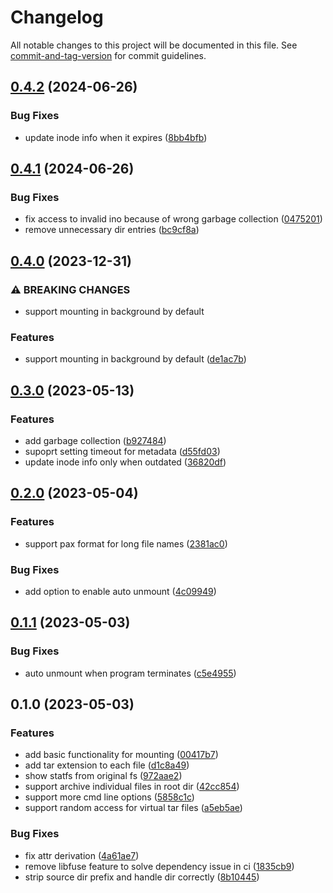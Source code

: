# Changelog

All notable changes to this project will be documented in this file. See [commit-and-tag-version](https://github.com/absolute-version/commit-and-tag-version) for commit guidelines.

## [0.4.2](https://github.com/DCsunset/snapshot-fuse/compare/v0.4.1...v0.4.2) (2024-06-26)


### Bug Fixes

* update inode info when it expires ([8bb4bfb](https://github.com/DCsunset/snapshot-fuse/commit/8bb4bfb01e53452f743135590f61908bc9ca136b))

## [0.4.1](https://github.com/DCsunset/snapshot-fuse/compare/v0.4.0...v0.4.1) (2024-06-26)


### Bug Fixes

* fix access to invalid ino because of wrong garbage collection ([0475201](https://github.com/DCsunset/snapshot-fuse/commit/047520146a6b2c3e13dc8a6ba881ec2f548a641b))
* remove unnecessary dir entries ([bc9cf8a](https://github.com/DCsunset/snapshot-fuse/commit/bc9cf8ab1aa938dff6071abe0b9361c1f591a7cb))

## [0.4.0](https://github.com/DCsunset/snapshot-fuse/compare/v0.3.0...v0.4.0) (2023-12-31)


### ⚠ BREAKING CHANGES

* support mounting in background by default

### Features

* support mounting in background by default ([de1ac7b](https://github.com/DCsunset/snapshot-fuse/commit/de1ac7be5e8a71520c5f700e27d38159f7442e00))

## [0.3.0](https://github.com/DCsunset/snapshot-fuse/compare/v0.2.0...v0.3.0) (2023-05-13)


### Features

* add garbage collection ([b927484](https://github.com/DCsunset/snapshot-fuse/commit/b92748492340b851d4fc360ecfbae044d78c0ce0))
* supoprt setting timeout for metadata ([d55fd03](https://github.com/DCsunset/snapshot-fuse/commit/d55fd03278ab8598ae446d41f45fcf9e30c00c8d))
* update inode info only when outdated ([36820df](https://github.com/DCsunset/snapshot-fuse/commit/36820dfda2402e2871e3163c7d990e74d27d0fe3))

## [0.2.0](https://github.com/DCsunset/snapshot-fuse/compare/v0.1.1...v0.2.0) (2023-05-04)


### Features

* support pax format for long file names ([2381ac0](https://github.com/DCsunset/snapshot-fuse/commit/2381ac093270033d9e23f580102bd3e39a01e75f))


### Bug Fixes

* add option to enable auto unmount ([4c09949](https://github.com/DCsunset/snapshot-fuse/commit/4c09949fb6bf26ddebd70b2adf66e450f212b792))

## [0.1.1](https://github.com/DCsunset/snapshot-fuse/compare/v0.1.0...v0.1.1) (2023-05-03)


### Bug Fixes

* auto unmount when program terminates ([c5e4955](https://github.com/DCsunset/snapshot-fuse/commit/c5e4955095d326986b927ed2b136d5ff5bb7fa18))

## 0.1.0 (2023-05-03)


### Features

* add basic functionality for mounting ([00417b7](https://github.com/DCsunset/snapshot-fuse/commit/00417b745693b22e058b13fefcb5908e1187acb1))
* add tar extension to each file ([d1c8a49](https://github.com/DCsunset/snapshot-fuse/commit/d1c8a49857c830d2e50f7affe589eb14cfa7efa5))
* show statfs from original fs ([972aae2](https://github.com/DCsunset/snapshot-fuse/commit/972aae295f08efd99ad919cfaaacc1d28df2a9c6))
* support archive individual files in root dir ([42cc854](https://github.com/DCsunset/snapshot-fuse/commit/42cc85489735b04a3aae38e0d03a241c93aee46d))
* support more cmd line options ([5858c1c](https://github.com/DCsunset/snapshot-fuse/commit/5858c1ca14b05250c92077d5e9aab7f58784be30))
* support random access for virtual tar files ([a5eb5ae](https://github.com/DCsunset/snapshot-fuse/commit/a5eb5ae48c0bd085cd5582046b16dad24bfcacfb))


### Bug Fixes

* fix attr derivation ([4a61ae7](https://github.com/DCsunset/snapshot-fuse/commit/4a61ae78818def7062c17920781df6f728e11d2a))
* remove libfuse feature to solve dependency issue in ci ([1835cb9](https://github.com/DCsunset/snapshot-fuse/commit/1835cb9ce8fba510878efffed8bbfefc6dd4876e))
* strip source dir prefix and handle dir correctly ([8b10445](https://github.com/DCsunset/snapshot-fuse/commit/8b10445a79d60221bda25ad4c707a55303aecf7f))
